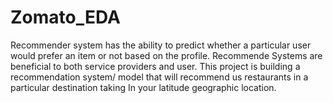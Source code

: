 # Zomato_EDA
Recommender system has the ability to predict whether a particular user would prefer an item or not based on the profile. Recommende Systems are beneficial to both service providers and user. This project is building a recommendation system/ model that will recommend us restaurants in a particular destination taking In your latitude geographic location.

